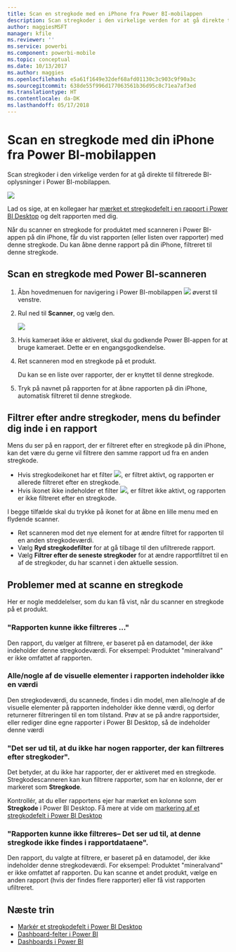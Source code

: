 ```yaml
---
title: Scan en stregkode med en iPhone fra Power BI-mobilappen
description: Scan stregkoder i den virkelige verden for at gå direkte til filtrerede BI-oplysninger i Power BI-mobilappen.
author: maggiesMSFT
manager: kfile
ms.reviewer: ''
ms.service: powerbi
ms.component: powerbi-mobile
ms.topic: conceptual
ms.date: 10/13/2017
ms.author: maggies
ms.openlocfilehash: e5a61f1649e32def68afd01130c3c903c9f90a3c
ms.sourcegitcommit: 638de55f996d177063561b36d95c8c71ea7af3ed
ms.translationtype: HT
ms.contentlocale: da-DK
ms.lasthandoff: 05/17/2018
---
```

# <a name="scan-a-barcode-with-your-iphone-from-the-power-bi-mobile-app"></a>Scan en stregkode med din iPhone fra Power BI-mobilappen
Scan stregkoder i den virkelige verden for at gå direkte til filtrerede BI-oplysninger i Power BI-mobilappen.

![](media/mobile-apps-scan-barcode-iphone/power-bi-barcode-scanner.png)

Lad os sige, at en kollegaer har [mærket et stregkodefelt i en rapport i Power BI Desktop](desktop-mobile-barcodes.md) og delt rapporten med dig. 

Når du scanner en stregkode for produktet med scanneren i Power BI-appen på din iPhone, får du vist rapporten (eller listen over rapporter) med denne stregkode. Du kan åbne denne rapport på din iPhone, filtreret til denne stregkode.

## <a name="scan-a-barcode-with-the-power-bi-scanner"></a>Scan en stregkode med Power BI-scanneren
1. Åbn hovedmenuen for navigering i Power BI-mobilappen ![](media/mobile-apps-scan-barcode-iphone/pbi_iph_navmenu.png) øverst til venstre. 
2. Rul ned til **Scanner**, og vælg den. 
   
    ![](media/mobile-apps-scan-barcode-iphone/power-bi-scanner.png)
3. Hvis kameraet ikke er aktiveret, skal du godkende Power BI-appen for at bruge kameraet. Dette er en engangsgodkendelse. 
4. Ret scanneren mod en stregkode på et produkt. 
   
    Du kan se en liste over rapporter, der er knyttet til denne stregkode.
5. Tryk på navnet på rapporten for at åbne rapporten på din iPhone, automatisk filtreret til denne stregkode.

## <a name="filter-by-other-barcodes-while-in-a-report"></a>Filtrer efter andre stregkoder, mens du befinder dig inde i en rapport
Mens du ser på en rapport, der er filtreret efter en stregkode på din iPhone, kan det være du gerne vil filtrere den samme rapport ud fra en anden stregkode.

* Hvis stregkodeikonet har et filter ![](media/mobile-apps-scan-barcode-iphone/power-bi-barcode-filtered-icon-black.png), er filtret aktivt, og rapporten er allerede filtreret efter en stregkode. 
* Hvis ikonet ikke indeholder et filter ![](media/mobile-apps-scan-barcode-iphone/power-bi-barcode-unfiltered-icon.png), er filtret ikke aktivt, og rapporten er ikke filtreret efter en stregkode. 

I begge tilfælde skal du trykke på ikonet for at åbne en lille menu med en flydende scanner.

* Ret scanneren mod det nye element for at ændre filtret for rapporten til en anden stregkodeværdi. 
* Vælg **Ryd stregkodefilter** for at gå tilbage til den ufiltrerede rapport.
* Vælg **Filtrer efter de seneste stregkoder** for at ændre rapportfiltret til en af de stregkoder, du har scannet i den aktuelle session.

## <a name="issues-with-scanning-a-barcode"></a>Problemer med at scanne en stregkode
Her er nogle meddelelser, som du kan få vist, når du scanner en stregkode på et produkt.

### <a name="couldnt-filter-report"></a>"Rapporten kunne ikke filtreres ..."
Den rapport, du vælger at filtrere, er baseret på en datamodel, der ikke indeholder denne stregkodeværdi. For eksempel: Produktet "mineralvand" er ikke omfattet af rapporten.  

### <a name="allsome-of-the-visuals-in-the-report-dont-contain-any-value"></a>Alle/nogle af de visuelle elementer i rapporten indeholder ikke en værdi
Den stregkodeværdi, du scannede, findes i din model, men alle/nogle af de visuelle elementer på rapporten indeholder ikke denne værdi, og derfor returnerer filtreringen til en tom tilstand. Prøv at se på andre rapportsider, eller rediger dine egne rapporter i Power BI Desktop, så de indeholder denne værdi 

### <a name="looks-like-you-dont-have-any-reports-that-can-be-filtered-by-barcodes"></a>"Det ser ud til, at du ikke har nogen rapporter, der kan filtreres efter stregkoder".
Det betyder, at du ikke har rapporter, der er aktiveret med en stregkode. Stregkodescanneren kan kun filtrere rapporter, som har en kolonne, der er markeret som **Stregkode**.  

Kontrollér, at du eller rapportens ejer har mærket en kolonne som **Stregkode** i Power BI Desktop. Få mere at vide om [markering af et stregkodefelt i Power BI Desktop](desktop-mobile-barcodes.md)

### <a name="couldnt-filter-report---looks-like-this-barcode-doesnt-exist-in-the-report-data"></a>"Rapporten kunne ikke filtreres– Det ser ud til, at denne stregkode ikke findes i rapportdataene".
Den rapport, du valgte at filtrere, er baseret på en datamodel, der ikke indeholder denne stregkodeværdi. For eksempel: Produktet "mineralvand" er ikke omfattet af rapporten. Du kan scanne et andet produkt, vælge en anden rapport (hvis der findes flere rapporter) eller få vist rapporten ufiltreret. 

## <a name="next-steps"></a>Næste trin
* [Markér et stregkodefelt i Power BI Desktop](desktop-mobile-barcodes.md)
* [Dashboard-felter i Power BI](service-dashboard-tiles.md)
* [Dashboards i Power BI](service-dashboards.md)

